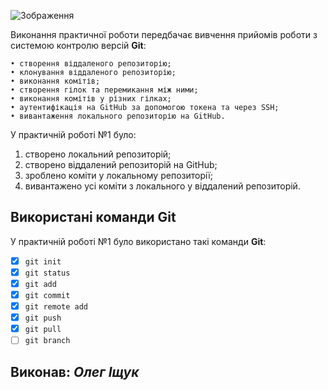 ![Зображення](https://media.ztu.edu.ua/wp-content/uploads/2020/02/Group-6-1-1536x465.png)

Виконання практичної роботи передбачає вивчення прийомів роботи з системою контролю версій **Git**:

```
• створення віддаленого репозиторію;
• клонування віддаленого репозиторію;
• виконання комітів;
• створення гілок та перемикання між ними;
• виконання комітів у різних гілках;
• аутентифікація на GitHub за допомогою токена та через SSH;
• вивантаження локального репозиторію на GitHub.
```

У практичній роботі №1 було:

1. створено локальний репозиторій;
2. створено віддалений репозиторій на GitHub;
3. зроблено коміти у локальному репозиторії;
4. вивантажено усі коміти з локального у віддалений репозиторій.


## Використані команди **Git**

У практичній роботі №1 було використано такі команди **Git**:

- [x] `git init`
- [x] `git status`
- [x] `git add`
- [x] `git commit`
- [x] `git remote add`
- [x] `git push`
- [x] `git pull`
- [ ] `git branch`

## Виконав: **_Олег Іщук_**
